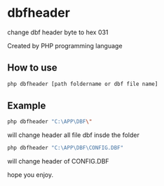 # dbfheader
change dbf header byte to hex 031

Created by PHP programming language 

## How to use
```bash
php dbfheader [path foldername or dbf file name]
```

## Example 
```bash
php dbfheader "C:\APP\DBF\"
```
will change header all file dbf insde the folder 

```bash
php dbfheader "C:\APP\DBF\CONFIG.DBF"
```

will change header of CONFIG.DBF 




hope you enjoy.



